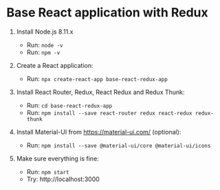 # Base React application with Redux

1. Install Node.js 8.11.x
	- Run: `node -v`
	- Run: `npm -v`
2. Create a React application:
	- Run: `npx create-react-app base-react-redux-app`
	
3. Install React Router, Redux, React Redux and Redux Thunk:
	- Run: `cd base-react-redux-app`
	- Run: `npm install --save react-router redux react-redux redux-thunk`
	
4. Install Material-UI from https://material-ui.com/ (optional):
	- Run: `npm install --save @material-ui/core @material-ui/icons`

5. Make sure everything is fine:
	- Run: `npm start`
	- Try: http://localhost:3000
